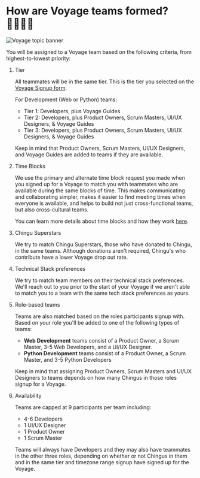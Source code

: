 # How are Voyage teams formed? 🫱🏻‍🫲🏼
![Voyage topic banner](../assets/horizontal-paint-splash-green.jpg)

You will be assigned to a Voyage team based on the following criteria, from highest-to-lowest priority:

1. Tier

    All teammates will be in the same tier. This is the tier you selected on the [Voyage Signup form](https://forms.gle/NkSP7DS3oz4sEzdh8).

    For Development (Web or Python) teams:

    - Tier 1: Developers, plus Voyage Guides
    - Tier 2: Developers, plus Product Owners, Scrum Masters, UI/UX Designers, & Voyage Guides
    - Tier 3: Developers, plus Product Owners, Scrum Masters, UI/UX Designers, & Voyage Guides

    Keep in mind that Product Owners, Scrum Masters, UI/UX Designers, and
    Voyage Guides are added to teams if they are available.

2. Time Blocks

    We use the primary and alternate time block request you made when you signed up for a Voyage
    to match you with teammates who are available during the same blocks of time. This makes 
    communicating and collaborating simpler, makes it easier to find meeting times when everyone
    is available, and helps to build not just cross-functional teams, but also cross-cultural
    teams.

    You can learn more details about time blocks and how they work [here](./voyage_timeblocks.md).

3. Chingu Superstars

    We try to match Chingu Superstars, those who have donated to Chingu, in the same teams. Although donations aren't required, Chingu's who contribute have a lower Voyage drop out rate.

4. Technical Stack preferences

    We try to match team members on their technical stack preferences. We'll reach out to you prior to the start of your Voyage if we aren't able to match you to a team with the same tech stack preferences as yours.

5. Role-based teams

    Teams are also matched based on the roles participants signup with. Based on your role you'll be added to one of the following types of teams:

    * **Web Development** teams consist of a Product Owner, a Scrum Master, 3-5 Web Developers, and a UI/UX Designer.
    * **Python Development** teams consist of a Product Owner, a Scrum Master, and 3-5 Python Developers

    Keep in mind that assigning Product Owners, Scrum Masters and UI/UX Designers to teams depends on how many Chingus in those roles signup for a Voyage.

6. Availability

    Teams are capped at 9 participants per team including:

    * 4-6 Developers
    * 1 UI/UX Designer
    * 1 Product Owner
    * 1 Scrum Master

    Teams will always have Developers and they may also have teammates in the
    other three roles, depending on whether or not Chingus in them and
    in the same tier and timezone range signup have signed up for the Voyage.
